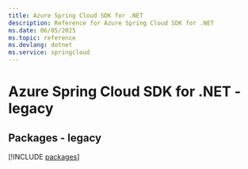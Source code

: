 ```yaml
---
title: Azure Spring Cloud SDK for .NET
description: Reference for Azure Spring Cloud SDK for .NET
ms.date: 06/05/2025
ms.topic: reference
ms.devlang: dotnet
ms.service: springcloud
---
```

# Azure Spring Cloud SDK for .NET - legacy
## Packages - legacy
[!INCLUDE [packages](spring-cloud-index.md)]